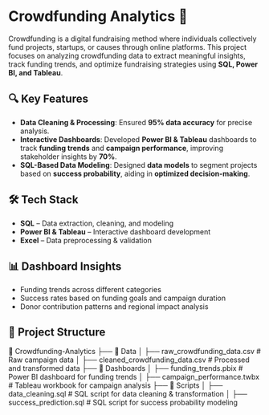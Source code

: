 # Crowdfunding Analytics 🚀
Crowdfunding is a digital fundraising method where individuals collectively fund projects, startups, or causes through online platforms. This project focuses on analyzing crowdfunding data to extract meaningful insights, track funding trends, and optimize fundraising strategies using **SQL, Power BI, and Tableau**.

## 🔍 Key Features
- **Data Cleaning & Processing**: Ensured **95% data accuracy** for precise analysis.
- **Interactive Dashboards**: Developed **Power BI & Tableau** dashboards to track **funding trends** and **campaign performance**, improving stakeholder insights by **70%**.
- **SQL-Based Data Modeling**: Designed **data models** to segment projects based on **success probability**, aiding in **optimized decision-making**.

## 🛠 Tech Stack
- **SQL** – Data extraction, cleaning, and modeling
- **Power BI & Tableau** – Interactive dashboard development
- **Excel** – Data preprocessing & validation

## 📊 Dashboard Insights
- Funding trends across different categories
- Success rates based on funding goals and campaign duration
- Donor contribution patterns and regional impact analysis

## 📁 Project Structure
📂 Crowdfunding-Analytics
├── 📁 Data
│   ├── raw_crowdfunding_data.csv  # Raw campaign data
│   ├── cleaned_crowdfunding_data.csv  # Processed and transformed data
├── 📁 Dashboards
│   ├── funding_trends.pbix  # Power BI dashboard for funding trends
│   ├── campaign_performance.twbx  # Tableau workbook for campaign analysis
├── 📁 Scripts
│   ├── data_cleaning.sql  # SQL script for data cleaning & transformation
│   ├── success_prediction.sql  # SQL script for success probability modeling
